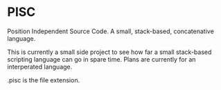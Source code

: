 # PISC
Position Independent Source Code. A small, stack-based, concatenative language.

This is currently a small side project to see how far a small stack-based scripting language can go in spare time. 
Plans are currently for an interperated language.


.pisc is the file extension. 
